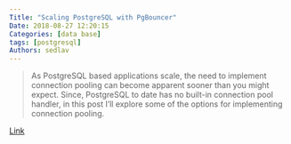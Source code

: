 ```yaml
---
Title: "Scaling PostgreSQL with PgBouncer"
Date: 2018-08-27 12:20:15
Categories: [data base]
tags: [postgresql]
Authors: sedlav
---
```


> As PostgreSQL based applications scale, the need to implement connection pooling can become apparent sooner than
> you might expect. Since, PostgreSQL to date has no built-in connection pool handler, in this post I’ll explore 
> some of the options for implementing connection pooling.

[Link](https://www.percona.com/blog/2018/06/27/scaling-postgresql-with-pgbouncer-you-may-need-a-connection-pooler-sooner-than-you-expect/)
